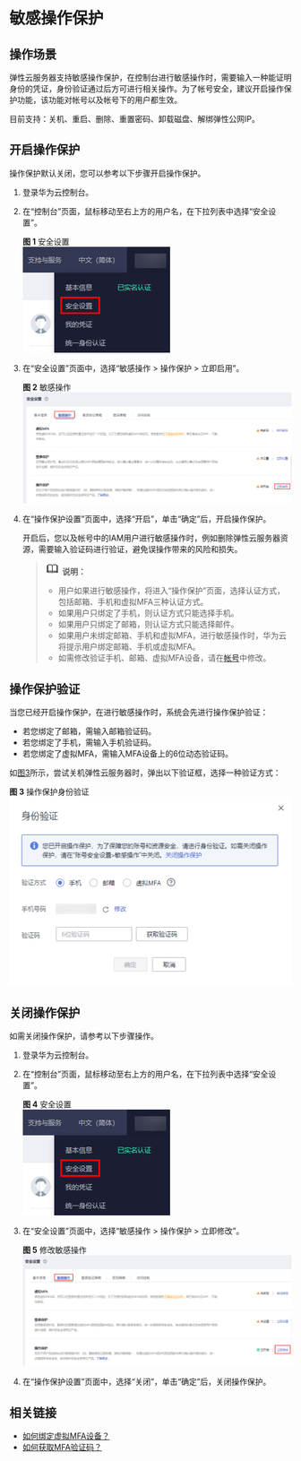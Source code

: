 # 敏感操作保护<a name="ecs_03_0608"></a>

## 操作场景<a name="zh-cn_topic_0173524330_section10488138195818"></a>

弹性云服务器支持敏感操作保护，在控制台进行敏感操作时，需要输入一种能证明身份的凭证，身份验证通过后方可进行相关操作。为了帐号安全，建议开启操作保护功能，该功能对帐号以及帐号下的用户都生效。

目前支持：关机、重启、删除、重置密码、卸载磁盘、解绑弹性公网IP。

## 开启操作保护<a name="zh-cn_topic_0173524330_section457191301612"></a>

操作保护默认关闭，您可以参考以下步骤开启操作保护。

1.  登录华为云控制台。
2.  在“控制台”页面，鼠标移动至右上方的用户名，在下拉列表中选择“安全设置”。

    **图 1**  安全设置<a name="fig147071411162911"></a>  
    ![](figures/安全设置.png "安全设置")

3.  在“安全设置”页面中，选择“敏感操作 \> 操作保护 \> 立即启用”。

    **图 2**  敏感操作<a name="fig330015017295"></a>  
    ![](figures/敏感操作.png "敏感操作")

4.  在“操作保护设置”页面中，选择“开启”，单击“确定”后，开启操作保护。

    开启后，您以及帐号中的IAM用户进行敏感操作时，例如删除弹性云服务器资源，需要输入验证码进行验证，避免误操作带来的风险和损失。

    >![](public_sys-resources/icon-note.gif) **说明：** 
    >-   用户如果进行敏感操作，将进入“操作保护”页面，选择认证方式，包括邮箱、手机和虚拟MFA三种认证方式。
    >    -   如果用户只绑定了手机，则认证方式只能选择手机。
    >    -   如果用户只绑定了邮箱，则认证方式只能选择邮件。
    >    -   如果用户未绑定邮箱、手机和虚拟MFA，进行敏感操作时，华为云将提示用户绑定邮箱、手机或虚拟MFA。
    >-   如需修改验证手机、邮箱、虚拟MFA设备，请在[帐号](https://support.huaweicloud.com/usermanual-iam/iam_01_0703.html#iam_01_0703)中修改。


## 操作保护验证<a name="zh-cn_topic_0173524330_section11786490428"></a>

当您已经开启操作保护，在进行敏感操作时，系统会先进行操作保护验证：

-   若您绑定了邮箱，需输入邮箱验证码。
-   若您绑定了手机，需输入手机验证码。
-   若您绑定了虚拟MFA，需输入MFA设备上的6位动态验证码。

如[图3](#zh-cn_topic_0173524330_fig10571518135913)所示，尝试关机弹性云服务器时，弹出以下验证框，选择一种验证方式：

**图 3**  操作保护身份验证<a name="zh-cn_topic_0173524330_fig10571518135913"></a>  
![](figures/操作保护身份验证.png "操作保护身份验证")

## 关闭操作保护<a name="section2788052174014"></a>

如需关闭操作保护，请参考以下步骤操作。

1.  登录华为云控制台。
2.  在“控制台”页面，鼠标移动至右上方的用户名，在下拉列表中选择“安全设置”。

    **图 4**  安全设置<a name="ecs_03_0608_fig147071411162911"></a>  
    ![](figures/安全设置.png "安全设置")

3.  在“安全设置”页面中，选择“敏感操作 \> 操作保护 \> 立即修改”。

    **图 5**  修改敏感操作<a name="fig198031429135411"></a>  
    ![](figures/修改敏感操作.png "修改敏感操作")

4.  在“操作保护设置”页面中，选择“关闭”，单击“确定”后，关闭操作保护。

## 相关链接<a name="zh-cn_topic_0173524330_section12931031317"></a>

-   [如何绑定虚拟MFA设备？](https://support.huaweicloud.com/iam_faq/iam_01_0003.html)
-   [如何获取MFA验证码？](https://support.huaweicloud.com/iam_faq/iam_01_0001.html)

